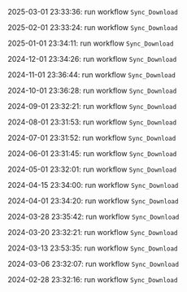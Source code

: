 2025-03-01 23:33:36: run workflow `Sync_Download` 

2025-02-01 23:33:24: run workflow `Sync_Download` 

2025-01-01 23:34:11: run workflow `Sync_Download` 

2024-12-01 23:34:26: run workflow `Sync_Download` 

2024-11-01 23:36:44: run workflow `Sync_Download` 

2024-10-01 23:36:28: run workflow `Sync_Download` 

2024-09-01 23:32:21: run workflow `Sync_Download` 

2024-08-01 23:31:53: run workflow `Sync_Download` 

2024-07-01 23:31:52: run workflow `Sync_Download` 

2024-06-01 23:31:45: run workflow `Sync_Download` 

2024-05-01 23:32:01: run workflow `Sync_Download` 

2024-04-15 23:34:00: run workflow `Sync_Download` 

2024-04-01 23:34:20: run workflow `Sync_Download` 

2024-03-28 23:35:42: run workflow `Sync_Download` 

2024-03-20 23:32:21: run workflow `Sync_Download` 

2024-03-13 23:53:35: run workflow `Sync_Download` 

2024-03-06 23:32:07: run workflow `Sync_Download` 

2024-02-28 23:32:16: run workflow `Sync_Download` 


